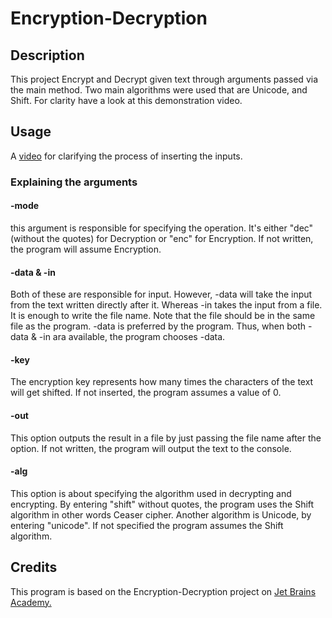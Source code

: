 # Encryption-Decryption

## Description

This project Encrypt and Decrypt given text through arguments passed via the main method.
Two main algorithms were used that are Unicode, and Shift. For clarity have a look at this demonstration video.
 


## Usage

A [video](https://stepik.org/media/attachments/lesson/209884/demonstration.mp4) for clarifying the process of inserting the inputs.

### Explaining the arguments

#### -mode
this argument is responsible for specifying the operation. It's either "dec" (without the quotes) for Decryption or "enc" for Encryption.
If not written, the program will assume Encryption.

#### -data & -in

Both of these are responsible for input. However, -data will take the input from the text written directly after it. Whereas -in takes the input from a file. It is enough to write the file name. Note that the file should be in the same file as the program. -data is preferred by the program. Thus, when both -data & -in ara available, the program chooses -data.

#### -key

The encryption key represents how many times the characters of the text will get shifted. If not inserted, the program assumes a value of 0.

#### -out

This option outputs the result in a file by just passing the file name after the option. If not written, the program will output the text to the console.

#### -alg

This option is about specifying the algorithm used in decrypting and encrypting. By entering "shift" without quotes, the program uses the Shift algorithm in other words Ceaser cipher. Another algorithm is Unicode, by entering "unicode". If not specified the program assumes the Shift algorithm.

## Credits

This program is based on the Encryption-Decryption project on [Jet Brains Academy.](https://hyperskill.org/tracks)





